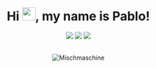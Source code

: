 

<h1 align="center">Hi <img src="https://raw.githubusercontent.com/MartinHeinz/MartinHeinz/master/wave.gif" width="30px" height="30px" />, my name is Pablo!</h1>

<p align="center">
  <img src = "https://github-readme-stats.vercel.app/api?username=calledInfinity&show_icons=true&count_private=true&theme=algolia&hide_border=true&hide=issues&bg_color=00000000">
  <img src = "https://github-readme-stats.vercel.app/api/top-langs/?username=calledInfinity&layout=compact&hide_border=true&theme=algolia&bg_color=00000000&langs_count=6&count_private=true">

  <img src = "https://github-readme-streak-stats.herokuapp.com?user=calledInfinity&theme=algolia&hide_border=true&background=FFFFFF00&count_private=true">
  <br>
  <br>
</p>

<p align="center"> <img src="https://activity-graph.herokuapp.com/graph?username=calledInfinity&theme=react-dark" alt="Mischmaschine" /> </p>


